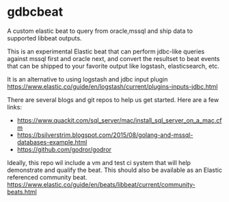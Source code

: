 # gdbcbeat
A custom elastic beat to query from oracle,mssql and ship data to supported libbeat outputs.

This is an experimental Elastic beat that can perform jdbc-like queries against mssql first and oracle next, and convert the resultset to beat events that can be shipped to your favorite output like logstash, elasticsearch, etc.

It is an alternative to using logstash and jdbc input plugin https://www.elastic.co/guide/en/logstash/current/plugins-inputs-jdbc.html

There are several blogs and git repos to help us get started. Here are a few links:

* https://www.quackit.com/sql_server/mac/install_sql_server_on_a_mac.cfm
* https://bsilverstrim.blogspot.com/2015/08/golang-and-mssql-databases-example.html
* https://github.com/godror/godror

Ideally, this repo wil include a vm and test ci system that will help demonstrate and qualify the beat.
This should also be available as an Elastic referenced community beat.
https://www.elastic.co/guide/en/beats/libbeat/current/community-beats.html


